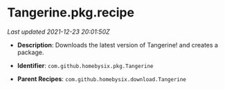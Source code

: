 # Tangerine.pkg.recipe

_Last updated 2021-12-23 20:01:50Z_

- **Description**: Downloads the latest version of Tangerine! and creates a package.

- **Identifier**: `com.github.homebysix.pkg.Tangerine`

- **Parent Recipes**: `com.github.homebysix.download.Tangerine`

